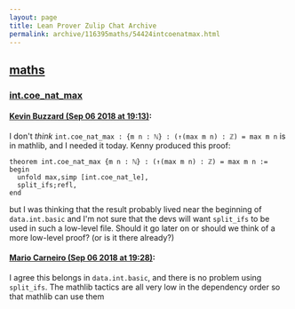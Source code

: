 ```yaml
---
layout: page
title: Lean Prover Zulip Chat Archive 
permalink: archive/116395maths/54424intcoenatmax.html
---
```


## [maths](index.html)
### [int.coe_nat_max](54424intcoenatmax.html)

#### [Kevin Buzzard (Sep 06 2018 at 19:13)](https://leanprover.zulipchat.com/#narrow/stream/116395-maths/topic/int.coe_nat_max/near/133455883):
I don't *think* `int.coe_nat_max : {m n : ℕ} : (↑(max m n) : ℤ) = max m n` is in mathlib, and I needed it today. Kenny produced this proof:

```lean
theorem int.coe_nat_max {m n : ℕ} : (↑(max m n) : ℤ) = max m n :=
begin
  unfold max,simp [int.coe_nat_le],
  split_ifs;refl,
end
```

but I was thinking that the result probably lived near the beginning of `data.int.basic` and I'm not sure that the devs will want `split_ifs` to be used in such a low-level file. Should it go later on or should we think of a more low-level proof? (or is it there already?)

#### [Mario Carneiro (Sep 06 2018 at 19:28)](https://leanprover.zulipchat.com/#narrow/stream/116395-maths/topic/int.coe_nat_max/near/133456744):
I agree this belongs in `data.int.basic`, and there is no problem using `split_ifs`. The mathlib tactics are all very low in the dependency order so that mathlib can use them

